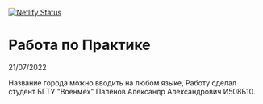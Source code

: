 [![Netlify Status](https://api.netlify.com/api/v1/badges/bba9bd4a-3c1f-4fa8-ba05-58326b91fafb/deploy-status)](https://app.netlify.com/sites/klimate/deploys)
  
# Работа по Практике
21/07/2022  

Название города можно вводить на любом языке,
Работу сделал студент БГТУ "Военмех" Палёнов Александр Александрович И508Б10.
